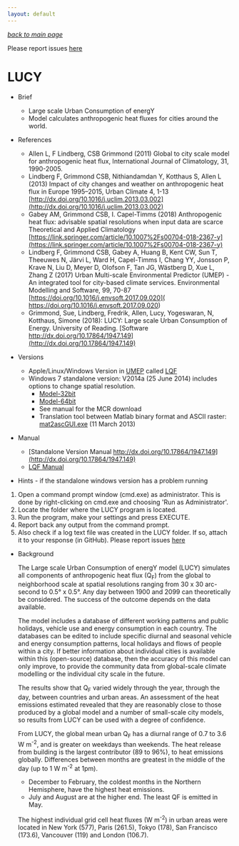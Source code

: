 ```yaml
---
layout: default
---
```

[*back to main page*](./)

Please report issues [here](https://github.com/Urban-Meteorology-Reading/Urban-Meteorology-Reading.github.io/issues)


# LUCY

* Brief
   * Large scale Urban Consumption of energY
   * Model calculates anthropogenic heat fluxes for cities around the world.

* References
   * Allen L, F Lindberg, CSB Grimmond (2011) Global to city scale model for anthropogenic heat flux, International Journal of Climatology, 31, 1990-2005.
   * Lindberg F, Grimmond CSB, Nithiandamdan Y, Kotthaus S, Allen L (2013) Impact of city changes and weather on anthropogenic heat flux in Europe 1995–2015, Urban Climate 4, 1-13 [http://dx.doi.org/10.1016/j.uclim.2013.03.002](http://dx.doi.org/10.1016/j.uclim.2013.03.002)
   * Gabey AM, Grimmond CSB, I. Capel-Timms (2018) Anthropogenic heat flux: advisable spatial resolutions when input data
are scarce Theoretical and Applied Climatology [https://link.springer.com/article/10.1007%2Fs00704-018-2367-y](https://link.springer.com/article/10.1007%2Fs00704-018-2367-y)
   * Lindberg F, Grimmond CSB, Gabey A, Huang B, Kent CW, Sun T, Theeuwes N, Järvi L, Ward H, Capel-Timms I, Chang YY, Jonsson P, Krave N, Liu D, Meyer D, Olofson F, Tan JG, Wästberg D, Xue L, Zhang Z (2017) Urban Multi-scale Environmental Predictor (UMEP) - An integrated tool for city-based climate services.  Environmental Modelling and Software, 99, 70-87 [https://doi.org/10.1016/j.envsoft.2017.09.020]( https://doi.org/10.1016/j.envsoft.2017.09.020) 
   * 	Grimmond, Sue, Lindberg, Fredrik, Allen, Lucy, Yogeswaran, N, Kotthaus, Simone (2018): LUCY: Large scale Urban Consumption of Energy. University of Reading. [Software http://dx.doi.org/10.17864/1947.149](http://dx.doi.org/10.17864/1947.149)

* Versions
   * Apple/Linux/Windows Version in [UMEP](https://umep-docs.readthedocs.io) called [LQF](http://umep-docs.readthedocs.io/en/latest/OtherManuals/LQF_Manual.html#lqf-manual)
   * Windows 7 standalone version: V2014a (25 June 2014) includes options to change spatial resolution.
     * [Model-32bit](http://researchdata.reading.ac.uk/149/3/LUCYSetup32bit.exe.zip)
     * [Model-64bit](http://researchdata.reading.ac.uk/149/2/LUCYSetup64bit.exe.zip)
     * See manual for the MCR download
     * Translation tool between Matlab binary format and ASCII raster: [mat2ascGUI.exe](http://researchdata.reading.ac.uk/149/4/mat2ascGUI.exe.zip) (11 March 2013)


* Manual
   *  [Standalone Version Manual http://dx.doi.org/10.17864/1947.149](http://dx.doi.org/10.17864/1947.149)
   *  [LQF Manual](http://umep-docs.readthedocs.io/en/latest/OtherManuals/LQF_Manual.html#lqf-manual)
   
 * Hints - if the standalone windows version has a problem running
1.	Open a command prompt window (cmd.exe) as administrator. This is done by right-clicking on cmd.exe and choosing 'Run as Administrator'.
2.	Locate the folder where the LUCY program is located.
3.	Run the program, make your settings and press EXECUTE.
4.	Report back any output from the command prompt.
5.	Also check if a log text file was created in the LUCY folder. If so, attach it to your response (in GitHub).
Please report issues [here](https://github.com/Urban-Meteorology-Reading/Urban-Meteorology-Reading.github.io/issues)

* Background

  The Large scale Urban Consumption of energY model (LUCY) simulates all components of anthropogenic heat flux (Q<sub>F</sub>) from the global to neighborhood scale at spatial resolutions ranging from 30 x 30 arc-second to 0.5° x 0.5°. Any day between 1900 and 2099 can theoretically be considered. The success of the outcome depends on the data available.

  The model includes a database of different working patterns and public holidays, vehicle use and energy consumption in each country. The databases can be edited to include specific diurnal and seasonal vehicle and energy consumption patterns, local holidays and flows of people within a city. If better information about individual cities is available within this (open-source) database, then the accuracy of this model can only improve, to provide the community data from global-scale climate modelling or the individual city scale in the future.

  The results show that Q<sub>F</sub> varied widely through the year, through the day, between countries and urban areas. An assessment of the heat emissions estimated revealed that they are reasonably close to those produced by a global model and a number of small-scale city models, so results from LUCY can be used with a degree of confidence.

  From LUCY, the global mean urban Q<sub>F</sub> has a diurnal range of 0.7 to 3.6 W m<sup>-2</sup>, and is greater on weekdays than weekends. The heat release from building is the largest contributor (89 to 96%), to heat emissions globally. Differences between months are greatest in the middle of the day (up to 1 W m<sup>-2</sup> at 1pm).
    * December to February, the coldest months in the Northern Hemisphere, have the highest heat emissions.
    * July and August are at the higher end. The least QF is emitted in May.

  The highest individual grid cell heat fluxes (W m<sup>-2</sup>) in urban areas were located in New York (577), Paris (261.5), Tokyo (178), San Francisco (173.6), Vancouver (119) and London (106.7).




